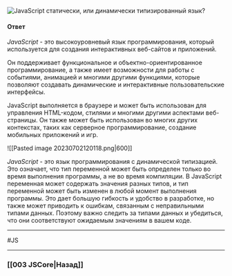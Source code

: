 ![JavaScript статически, или динамически типизированный язык?](https://youtu.be/V-m0sQ-hW58?t=98)

#### Ответ

*JavaScript* - это высокоуровневый язык программирования, который используется для создания интерактивных веб-сайтов и приложений. 

Он поддерживает функциональное и объектно-ориентированное программирование, а также имеет возможности для работы с событиями, анимацией и многими другими функциями, которые позволяют создавать динамические и интерактивные пользовательские интерфейсы. 

JavaScript выполняется в браузере и может быть использован для управления HTML-кодом, стилями и многими другими аспектами веб-страницы. Он также может быть использован во многих других контекстах, таких как серверное программирование, создание мобильных приложений и игр.

![[Pasted image 20230702120118.png|600]]

*JavaScript* - это язык программирования с динамической типизацией.  Это означает, что тип переменной может быть определен только во время выполнения программы, а не во время компиляции. В JavaScript переменная может содержать значения разных типов, и тип переменной может быть изменен в любой момент выполнения программы. Это дает большую гибкость и удобство в разработке, но также может приводить к ошибкам, связанным с неправильными типами данных. Поэтому важно следить за типами данных и убедиться, что они соответствуют ожидаемым значениям в вашем коде.

___
#JS 

___

### [[003 JSCore|Назад]]